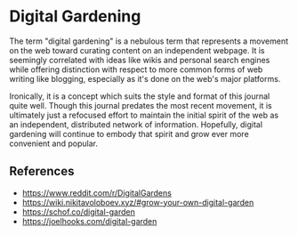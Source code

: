 # Digital Gardening

The term "digital gardening" is a nebulous term that represents a movement on the web toward curating content on an independent webpage. It is seemingly correlated with ideas like wikis and personal search engines while offering distinction with respect to more common forms of web writing like blogging, especially as it's done on the web's major platforms.

Ironically, it is a concept which suits the style and format of this journal quite well. Though this journal predates the most recent movement, it is ultimately just a refocused effort to maintain the initial spirit of the web as an independent, distributed network of information. Hopefully, digital gardening will continue to embody that spirit and grow ever more convenient and popular.

## References

* <https://www.reddit.com/r/DigitalGardens>
* <https://wiki.nikitavoloboev.xyz/#grow-your-own-digital-garden>
* <https://schof.co/digital-garden>
* <https://joelhooks.com/digital-garden>